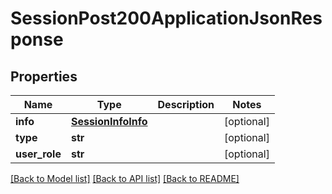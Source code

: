 # SessionPost200ApplicationJsonResponse

## Properties
Name | Type | Description | Notes
------------ | ------------- | ------------- | -------------
**info** | [**SessionInfoInfo**](SessionInfoInfo.md) |  | [optional] 
**type** | **str** |  | [optional] 
**user_role** | **str** |  | [optional] 

[[Back to Model list]](../README.md#documentation-for-models) [[Back to API list]](../README.md#documentation-for-api-endpoints) [[Back to README]](../README.md)


